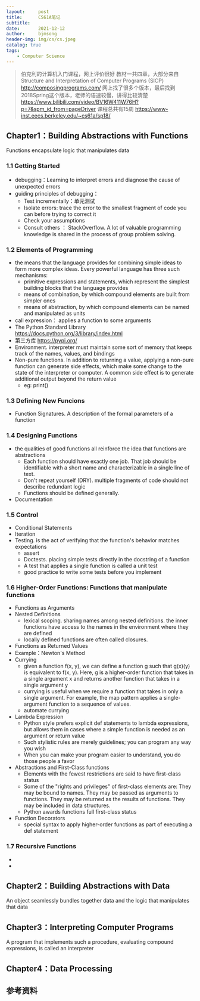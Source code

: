 ```yaml
---
layout:     post
title:      CS61A笔记
subtitle:   
date:       2021-12-12
author:     bjmsong
header-img: img/cs/cs.jpeg
catalog: true
tags:
    - Computer Science
---
```

>伯克利的计算机入门课程，网上评价很好
>教材一共四章，大部分来自Structure and Interpretation of Computer Programs (SICP) 
http://composingprograms.com/
>网上找了很多个版本，最后找到2018Spring这个版本，老师的语速较慢，讲得比较清楚
https://www.bilibili.com/video/BV16W411W76H?p=7&spm_id_from=pageDriver
>课程总共有15周
https://www-inst.eecs.berkeley.edu/~cs61a/sp18/

## Chapter1：Building Abstractions with Functions
Functions encapsulate logic that manipulates data

### 1.1 Getting Started
- debugging：Learning to interpret errors and diagnose the cause of unexpected errors 
- guiding principles of debugging：
    - Test incrementally：单元测试
    - Isolate errors: trace the error to the smallest fragment of code you can before trying to correct it
    - Check your assumptions
    - Consult others ： StackOverflow. A lot of valuable programming knowledge is shared in the process of group problem solving.

### 1.2 Elements of Programming
- the means that the language provides for combining simple ideas to form more complex ideas. Every powerful language has three such mechanisms:
    - primitive expressions and statements, which represent the simplest building blocks that the language provides
    - means of combination, by which compound elements are built from simpler ones
    - means of abstraction, by which compound elements can be named and manipulated as units
- call expression： applies a function to some arguments
- The Python Standard Library
https://docs.python.org/3/library/index.html
- 第三方库
https://pypi.org/
- Environment. interpreter must maintain some sort of memory that keeps track of the names, values, and bindings
- Non-pure functions. In addition to returning a value, applying a non-pure function can generate side effects, which make some change to the state of the interpreter or computer. A common side effect is to generate additional output beyond the return value
    - eg: print()

### 1.3 Defining New Funcions
- Function Signatures. A description of the formal parameters of a function


### 1.4 Designing Functions
- the qualities of good functions all reinforce the idea that functions are abstractions
    - Each function should have exactly one job. That job should be identifiable with a short name and characterizable in a single line of text. 
    - Don't repeat yourself (DRY). multiple fragments of code should not describe redundant logic
    - Functions should be defined generally.
- Documentation


### 1.5 Control
- Conditional Statements
- Iteration
- Testing. is the act of verifying that the function's behavior matches expectations
    - assert
    - Doctests. placing simple tests directly in the docstring of a function
    - A test that applies a single function is called a unit test
    - good practice to write some tests before you implement


### 1.6 Higher-Order Functions: Functions that manipulate functions
- Functions as Arguments
- Nested Definitions
    - lexical scoping. sharing names among nested definitions. the inner functions have access to the names in the environment where they are defined
    - locally defined functions are often called closures. 
- Functions as Returned Values
- Example：Newton's Method
- Currying
    - given a function f(x, y), we can define a function g such that g(x)(y) is equivalent to f(x, y). Here, g is a higher-order function that takes in a single argument x and returns another function that takes in a single argument y
    - currying is useful when we require a function that takes in only a single argument. For example, the map pattern applies a single-argument function to a sequence of values.
    - automate currying
- Lambda Expression
    - Python style prefers explicit def statements to lambda expressions, but allows them in cases where a simple function is needed as an argument or return value
    - Such stylistic rules are merely guidelines; you can program any way you wish
    - When you can make your program easier to understand, you do those people a favor
- Abstractions and First-Class functions 
    - Elements with the fewest restrictions are said to have first-class status
    - Some of the "rights and privileges" of first-class elements are:
    They may be bound to names.
    They may be passed as arguments to functions.
    They may be returned as the results of functions.
    They may be included in data structures.
    - Python awards functions full first-class status
- Function Decorators
    - special syntax to apply higher-order functions as part of executing a def statement
    
### 1.7 Recursive Functions
- 
- 


## Chapter2：Building Abstractions with Data
An object seamlessly bundles together data and the logic that manipulates that data





## Chapter3：Interpreting Computer Programs
A program that implements such a procedure, evaluating compound expressions, is called an interpreter





## Chapter4：Data Processing


## 参考资料
